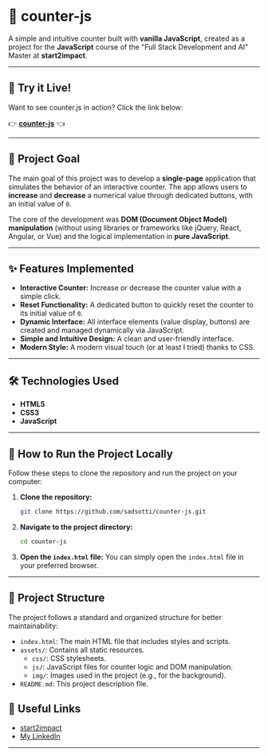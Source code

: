 # 🚀 counter-js

A simple and intuitive counter built with **vanilla JavaScript**, created as a project for the **JavaScript** course of the "Full Stack Development and AI" Master at **start2impact**.

---

## 🔗 Try it Live!

Want to see counter.js in action? Click the link below:

👉 [**counter-js**](https://counter-js-s2i.netlify.app/) 👈

---

## 🎯 Project Goal

The main goal of this project was to develop a **single-page** application that simulates the behavior of an interactive counter. The app allows users to **increase** and **decrease** a numerical value through dedicated buttons, with an initial value of `0`.

The core of the development was **DOM (Document Object Model) manipulation** (without using libraries or frameworks like jQuery, React, Angular, or Vue) and the logical implementation in **pure JavaScript**.

---

## ✨ Features Implemented

* **Interactive Counter:** Increase or decrease the counter value with a simple click.
* **Reset Functionality:** A dedicated button to quickly reset the counter to its initial value of `0`.
* **Dynamic Interface:** All interface elements (value display, buttons) are created and managed dynamically via JavaScript.
* **Simple and Intuitive Design:** A clean and user-friendly interface.
* **Modern Style:** A modern visual touch (or at least I tried) thanks to CSS.

---

## 🛠️ Technologies Used

* **HTML5**
* **CSS3**
* **JavaScript**

---

## 🚀 How to Run the Project Locally

Follow these steps to clone the repository and run the project on your computer:

1.  **Clone the repository:**

    ```bash
    git clone https://github.com/sadsotti/counter-js.git
    ```

2.  **Navigate to the project directory:**
    ```bash
    cd counter-js
    ```

3.  **Open the `index.html` file:**
    You can simply open the `index.html` file in your preferred browser.

---

## 📂 Project Structure

The project follows a standard and organized structure for better maintainability:

* `index.html`: The main HTML file that includes styles and scripts.
* `assets/`: Contains all static resources.
    * `css/`: CSS stylesheets.
    * `js/`: JavaScript files for counter logic and DOM manipulation.
    * `img/`: Images used in the project (e.g., for the background).
* `README.md`: This project description file.

## 🔗 Useful Links

* [start2impact](https://www.start2impact.it/)
* [My LinkedIn](https://linkedin.com/in/lorenzo-sottile)

---
